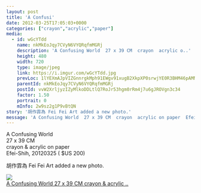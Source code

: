 ```yaml
---
layout: post
title: 'A Confusi' 
date: 2012-03-25T17:05:03+0000 
categories: ["crayon","acrylic","paper"] 
media:
  - id: wGcYTdd
    name: nkMkEoJqy7CVyN6VYQRqfmMGRj
    description: 'A Confusing World  27 x 39 CM  crayon  acrylic o..'   
    height: 480
    width: 720
    type: image/jpeg
    link: https://i.imgur.com/wGcYTdd.jpg
    prevLoc: 1lYEXmAJpVIZGnnrgkMph91EWgv91xugB2XkpXP0srwjYE0R3BHM46pAMNMRcE0LxR73BwcYwn2m0ABqfrQAvAojEpH3jqYzGnyvTBGyylNXv9F5GppLQgWnC9Jy4yjnonC2g2vwz7LzFoYy9o4xW1IlJJwxNjE7hEm91vvoXjsxGVM2rvnrtZ7nlKpy0oHx7ArMBVXlCgX848413BfXpORWrQwYtlKQ0m30BZURql33LvkyHGL
    parentId: nkMkEoJqy7CVyN6VYQRqfmMGRj
    postId: vvW2XrljyzIZyMlkoDDLtlQ7RoJr53hgm0rRm4j7u6gJROVgn3c34
    factor: 1.50
    portrait: 0
    mInfo: 2w9sz2g1P9vBtQN
story: '胡作霏為 Fei Fei Art added a new photo.'  
message: 'A Confusing World  27 x 39 CM  crayon  acrylic on paper  Efei-Shih, ..'  
---
```


A Confusing World  
27 x 39 CM  
crayon & acrylic on paper  
Efei-Shih, 20120325   ( $US 200)
 
 
[//]: #story:
胡作霏為 Fei Fei Art added a new photo.


[//]: #media:  
<a href="https://i.imgur.com/wGcYTdd.jpg"><img class="postImage" src="https://i.imgur.com/wGcYTddh.jpg" />  
A Confusing World
27 x 39 CM
crayon & acrylic ..  
 </a>   
